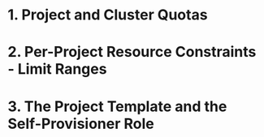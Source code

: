 # 1. Project and Cluster Quotas
# 2. Per-Project Resource Constraints - Limit Ranges
# 3. The Project Template and the Self-Provisioner Role